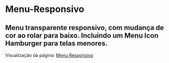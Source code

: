 # Menu-Responsivo
Menu transparente responsivo, com mudança de cor ao rolar para baixo. Incluindo um Menu Icon Hamburger para telas menores.
---
Visualização da página:
[Menu Responsivo](https://maxleco.github.io/Menu-Responsivo/)
